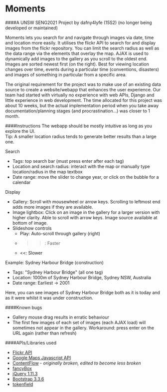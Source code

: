 Moments
=============
####A UNSW SENG2021 Project by dafny4lyfe (15S2)
(no longer being developed or maintained)

Moments lets you search for and navigate through images via date, time and location more easily. It utilises the flickr API to search for and display images from the flickr repository. You can limit the search radius as well as the data range via the elements that overlay the map. AJAX is used to dynamically add images to the gallery as you scroll to the oldest end. Images are sorted newest first (on the right). Best for viewing location changes over time, events during a particular time (conventions, disasters) and images of something in particular from a specific area.

The original requirement for the project was to make use of an existing data source to create a website/webapp that enhances the user experience. Our team had started with virtually no experience with web APIs, Django and little experience in web development. The time allocated for this project was about 10 weeks, but the actual implementation period when you take away documentation/planning stages (and procrastination...) was closer to 1 month.

####Instructions
The webapp should be mostly intuitive as long as you explore the UI.  
Tip: A smaller location radius tends to generate better results than a large one.

Search
* Tags: top search bar (must press enter after each tag)
* Location and search radius: interact with the map or manually type location/radius in the map textbox
* Date range: move the slider to change year, or click on the bubble for a calendar

Display
* Gallery: Scroll with mousewheel or arrow keys. Scrolling to leftmost end adds more images if they are available.
* Image lightbox: Click on an image in the gallery for a larger version with higher clarity. Able to scroll with arrow keys. Image source available at bottom of image.
* Slideshow controls
  * Play: Auto-scroll through gallery (right)
  * >>: Faster
  * <<: Slower

Example: Sydney Harbour Bridge (construction)
* Tags: "Sydney Harbour Bridge" (all one tag)
* Location: 1000m of Sydney Harbour Bridge, Sydney NSW, Australia
* Date range: Earliest -> 2001

Here, you can see images of Sydney Harbour Bridge both as it is today and as it were whilst it was under construction.

####Known bugs
* Gallery mouse drag results in erratic behaviour
* The first few images of each set of images (each AJAX load) will sometimes not appear in the gallery. Workaround: press enter on the URL again (rather than refresh)

####APIs/Libraries used
* [Flickr API](https://www.flickr.com/services/api/)
* [Google Maps Javascript API](https://developers.google.com/maps/documentation/javascript/)
* [ContentFlow](http://www.jacksasylum.eu/ContentFlow/docu.php) - _originally broken, edited to become less broken_
* [fancyBox](http://fancybox.net/)
* [jQuery 1.11.3](https://jquery.com/)
* [Bootstrap 3.3.6](http://getbootstrap.com/)
* [tokenfield](http://sliptree.github.io/bootstrap-tokenfield/)

